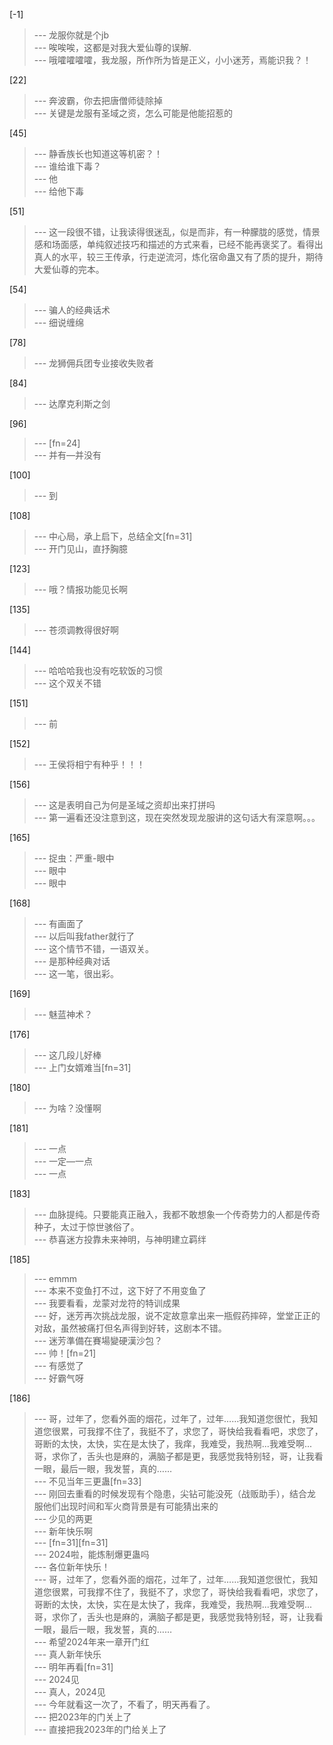 
[-1] 
>--- 龙服你就是个jb<br>
>--- 唉唉唉，这都是对我大爱仙尊的误解.<br>
>--- 哦嚯嚯嚯嚯，我龙服，所作所为皆是正义，小小迷芳，焉能识我？！<br>

[22] 
>--- 奔波霸，你去把唐僧师徒除掉<br>
>--- 关键是龙服有圣域之资，怎么可能是他能招惹的<br>

[45] 
>--- 静香族长也知道这等机密？！<br>
>--- 谁给谁下毒？<br>
>--- 他<br>
>--- 给他下毒<br>

[51] 
>--- 这一段很不错，让我读得很迷乱，似是而非，有一种朦胧的感觉，情景感和场面感，单纯叙述技巧和描述的方式来看，已经不能再褒奖了。看得出真人的水平，较三王传承，行走逆流河，炼化宿命蛊又有了质的提升，期待大爱仙尊的完本。<br>

[54] 
>--- 骗人的经典话术<br>
>--- 细说缠绵<br>

[78] 
>--- 龙狮佣兵团专业接收失败者<br>

[84] 
>--- 达摩克利斯之剑<br>

[96] 
>--- [fn=24]<br>
>--- 并有—并没有<br>

[100] 
>--- 到<br>

[108] 
>--- 中心局，承上启下，总结全文[fn=31]<br>
>--- 开门见山，直抒胸臆<br>

[123] 
>--- 哦？情报功能见长啊<br>

[135] 
>--- 苍须调教得很好啊<br>

[144] 
>--- 哈哈哈我也没有吃软饭的习惯<br>
>--- 这个双关不错<br>

[151] 
>--- 前<br>

[152] 
>--- 王侯将相宁有种乎！！！<br>

[156] 
>--- 这是表明自己为何是圣域之资却出来打拼吗<br>
>--- 第一遍看还没注意到这，现在突然发现龙服讲的这句话大有深意啊。。。<br>

[165] 
>--- 捉虫：严重-眼中<br>
>--- 眼中<br>
>--- 眼中<br>

[168] 
>--- 有画面了<br>
>--- 以后叫我father就行了<br>
>--- 这个情节不错，一语双关。<br>
>--- 是那种经典对话<br>
>--- 这一笔，很出彩。<br>

[169] 
>--- 魅蓝神术？<br>

[176] 
>--- 这几段儿好棒<br>
>--- 上门女婿难当[fn=31]<br>

[180] 
>--- 为啥？没懂啊<br>

[181] 
>--- 一点<br>
>--- 一定—一点<br>
>--- 一点<br>

[183] 
>--- 血脉提纯。只要能真正融入，我都不敢想象一个传奇势力的人都是传奇种子，太过于惊世骇俗了。<br>
>--- 恭喜迷方投靠未来神明，与神明建立羁绊<br>

[185] 
>--- emmm<br>
>--- 本来不变鱼打不过，这下好了不用变鱼了<br>
>--- 我要看看，龙蒙对龙符的特训成果<br>
>--- 好，迷芳再次挑战龙服，说不定故意拿出来一瓶假药摔碎，堂堂正正的对敌，虽然被痛打但名声得到好转，这剧本不错。<br>
>--- 迷芳準備在賽場變硬漢沙包？<br>
>--- 帅！[fn=21]<br>
>--- 有感觉了<br>
>--- 好霸气呀<br>

[186] 
>--- 哥，过年了，您看外面的烟花，过年了，过年……我知道您很忙，我知道您很累，可我撑不住了，我挺不了，求您了，哥快给我看看吧，求您了，哥断的太快，太快，实在是太快了，我痒，我难受，我热啊...我难受啊...哥，求你了，舌头也是麻的，满脑子都是更，我感觉我特别轻，哥，让我看一眼，最后一眼，我发誓，真的……<br>
>--- 不见当年三更蛊[fn=33]<br>
>--- 刚回去重看的时候发现有个隐患，尖钻可能没死（战贩助手），结合龙服他们出现时间和军火商背景是有可能猜出来的<br>
>--- 少见的两更<br>
>--- 新年快乐啊<br>
>--- [fn=31][fn=31]<br>
>--- 2024啦，能炼制爆更蛊吗<br>
>--- 各位新年快乐！<br>
>--- 哥，过年了，您看外面的烟花，过年了，过年……我知道您很忙，我知道您很累，可我撑不住了，我挺不了，求您了，哥快给我看看吧，求您了，哥断的太快，太快，实在是太快了，我痒，我难受，我热啊...我难受啊...哥，求你了，舌头也是麻的，满脑子都是更，我感觉我特别轻，哥，让我看一眼，最后一眼，我发誓，真的……<br>
>--- 希望2024年来一章开门红<br>
>--- 真人新年快乐<br>
>--- 明年再看[fn=31]<br>
>--- 2024见<br>
>--- 真人，2024见<br>
>--- 今年就看这一次了，不看了，明天再看了。<br>
>--- 把2023年的门关上了<br>
>--- 直接把我2023年的门给关上了<br>
